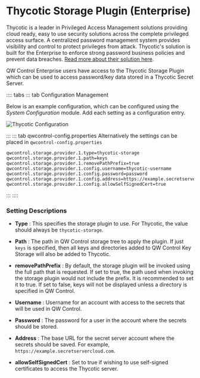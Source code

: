 # Thycotic Storage Plugin (Enterprise)

Thycotic is a leader in Privileged Access Management solutions providing cloud ready, easy to use security solutions across the complete privileged access surface.  A centralized password management system provides visibility and control to protect privileges from attack.  Thycotic's solution is built for the Enterprise to enforce strong password business policies and prevent data breaches.  [Read more about their solution here](https://thycotic.com/solutions/enterprise-password-management/).

QW Control Enterprise users have access to the Thycotic Storage Plugin which can be used to access password/key data stored in a Thycotic Secret Server.

:::: tabs
::: tab Configuration Management

Below is an example configuration, which can be configured using the *System Configuration* module. Add each setting as a configuration entry.

![Thycotic Configuration](@assets/img/thycotic-config-screen.png)

:::
::: tab qwcontrol-config.properties
Alternatively the settings can be placed in `qwcontrol-config.properties`

```
qwcontrol.storage.provider.1.type=thycotic-storage
qwcontrol.storage.provider.1.path=keys
qwcontrol.storage.provider.1.removePathPrefix=true
qwcontrol.storage.provider.1.config.username=thycotic-username
qwcontrol.storage.provider.1.config.password=password
qwcontrol.storage.provider.1.config.address=https://example.secretservercloud.com
qwcontrol.storage.provider.1.config.allowSelfSignedCert=true
```
:::
::::

### Setting Descriptions

- **Type**
: This specifies the storage plugin to use. For Thycotic, the value should always be `thycotic-storage`.

- **Path**
: The path in QW Control storage tree to apply the plugin. If just `keys` is specified, then all keys and directories added to QW Control Key Storage will also be added to Thycotic.

- **removePathPrefix**
: By default, the storage plugin will be invoked using the full path that is requested. If set to true, the path used when invoking the storage plugin would not include the prefix. It is recommended to set it to true. If set to false, keys will not be displayed unless a directory is specified in QW Control.

- **Username**
: Username for an account with access to the secrets that will be used in QW Control.

- **Password**
: The password for a user in the account where the secrets should be stored.

- **Address**
: The base URL for the secret server account where the secrets should be saved. For example, `https://example.secretservercloud.com`.

- **allowSelfSignedCert**
: Set to true if wishing to use self-signed certificates to access the Thycotic server.
